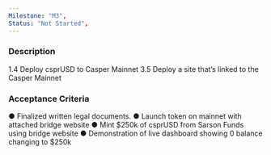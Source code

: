 ```yaml
---
Milestone: "M3",
Status: "Not Started",
---
```

<!--lang:en--> 
### Description

1.4 Deploy csprUSD to Casper Mainnet
3.5 Deploy a site that’s linked to the Casper Mainnet


### Acceptance Criteria
● Finalized written legal documents.
● Launch token on mainnet with attached bridge website
● Mint $250k of csprUSD from Sarson Funds using bridge website
● Demonstration of live dashboard showing 0 balance changing to $250k